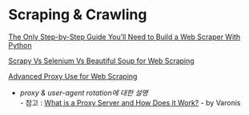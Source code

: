 # Scraping & Crawling

[The Only Step-by-Step Guide You’ll Need to Build a Web Scraper With Python](https://medium.com/better-programming/the-only-step-by-step-guide-youll-need-to-build-a-web-scraper-with-python-e79066bd895a)

[Scrapy Vs Selenium Vs Beautiful Soup for Web Scraping](https://medium.com/@srimanikantapalakollu/scrapy-vs-selenium-vs-beautiful-soup-for-web-scraping-24008b6c87b8)

[Advanced Proxy Use for Web Scraping](http://blog.adnansiddiqi.me/advanced-proxy-use-for-web-scraping/)  
  -  _proxy & user-agent rotation에 대한 설명  
  -_  참고 : [What is a Proxy Server and How Does it Work?](https://www.varonis.com/blog/what-is-a-proxy-server/) - by Varonis

